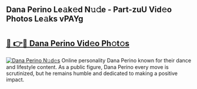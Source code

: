 ## Dana Perino Le𝚊k𝚎d N𝚞𝚍e - Part-zuU Vid𝚎o Photos Le𝚊ks vPAYg

# <h2><a href="http://fbdio6b.evod.top/?m=Dana+Perino">🔗 👉🔴 Dana Perino Vid𝚎o Ph𝚘t𝚘s</a></h2>

[![Dana Perino N𝚞d𝚎s](https://i.imgur.com/8V9OHl7.gif)](http://fbdio6b.evod.top/?m=Dana+Perino)
Online personality Dana Perino known for their dance and lifestyle content. As a public figure, Dana Perino every move is scrutinized, but he remains humble and dedicated to making a positive impact. 
